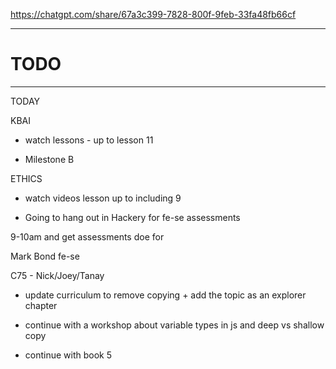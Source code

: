
https://chatgpt.com/share/67a3c399-7828-800f-9feb-33fa48fb66cf


------

# TODO

------

TODAY

KBAI

- watch lessons - up to lesson 11

- Milestone B

ETHICS

- watch videos lesson up to including 9

  
  

- Going to hang out in Hackery for fe-se assessments

9-10am and get assessments doe for

Mark Bond fe-se

C75 - Nick/Joey/Tanay

  

- update curriculum to remove copying + add the topic as an explorer chapter

- continue with a workshop about variable types in js and deep vs shallow copy

- continue with book 5
